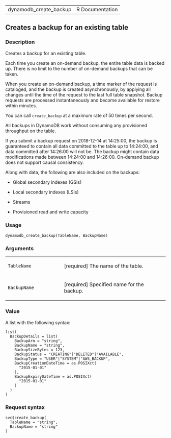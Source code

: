 <table style="width: 100%;">
<tbody>
<tr class="odd">
<td>dynamodb_create_backup</td>
<td style="text-align: right;">R Documentation</td>
</tr>
</tbody>
</table>

## Creates a backup for an existing table

### Description

Creates a backup for an existing table.

Each time you create an on-demand backup, the entire table data is
backed up. There is no limit to the number of on-demand backups that can
be taken.

When you create an on-demand backup, a time marker of the request is
cataloged, and the backup is created asynchronously, by applying all
changes until the time of the request to the last full table snapshot.
Backup requests are processed instantaneously and become available for
restore within minutes.

You can call `create_backup` at a maximum rate of 50 times per second.

All backups in DynamoDB work without consuming any provisioned
throughput on the table.

If you submit a backup request on 2018-12-14 at 14:25:00, the backup is
guaranteed to contain all data committed to the table up to 14:24:00,
and data committed after 14:26:00 will not be. The backup might contain
data modifications made between 14:24:00 and 14:26:00. On-demand backup
does not support causal consistency.

Along with data, the following are also included on the backups:

-   Global secondary indexes (GSIs)

-   Local secondary indexes (LSIs)

-   Streams

-   Provisioned read and write capacity

### Usage

    dynamodb_create_backup(TableName, BackupName)

### Arguments

<table>
<colgroup>
<col style="width: 35%" />
<col style="width: 65%" />
</colgroup>
<tbody>
<tr class="odd">
<td><code id="dynamodb_create_backup_:_TableName">TableName</code></td>
<td><p>[required] The name of the table.</p></td>
</tr>
<tr class="even">
<td><code
id="dynamodb_create_backup_:_BackupName">BackupName</code></td>
<td><p>[required] Specified name for the backup.</p></td>
</tr>
</tbody>
</table>

### Value

A list with the following syntax:

    list(
      BackupDetails = list(
        BackupArn = "string",
        BackupName = "string",
        BackupSizeBytes = 123,
        BackupStatus = "CREATING"|"DELETED"|"AVAILABLE",
        BackupType = "USER"|"SYSTEM"|"AWS_BACKUP",
        BackupCreationDateTime = as.POSIXct(
          "2015-01-01"
        ),
        BackupExpiryDateTime = as.POSIXct(
          "2015-01-01"
        )
      )
    )

### Request syntax

    svc$create_backup(
      TableName = "string",
      BackupName = "string"
    )
